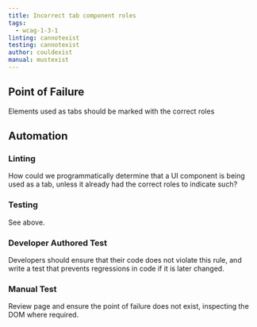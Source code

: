 ```yaml
---
title: Incorrect tab component roles
tags: 
  - wcag-1-3-1
linting: cannotexist
testing: cannotexist
author: couldexist
manual: mustexist
---
```


## Point of Failure

Elements used as tabs should be marked with the correct roles

## Automation

### Linting

How could we programmatically determine that a UI component is being used as a tab, unless it already had the correct roles to indicate such?

### Testing

See above.

### Developer Authored Test

Developers should ensure that their code does not violate this rule, and write a test that prevents regressions in code if it is later changed.

### Manual Test

Review page and ensure the point of failure does not exist, inspecting the DOM where required.
